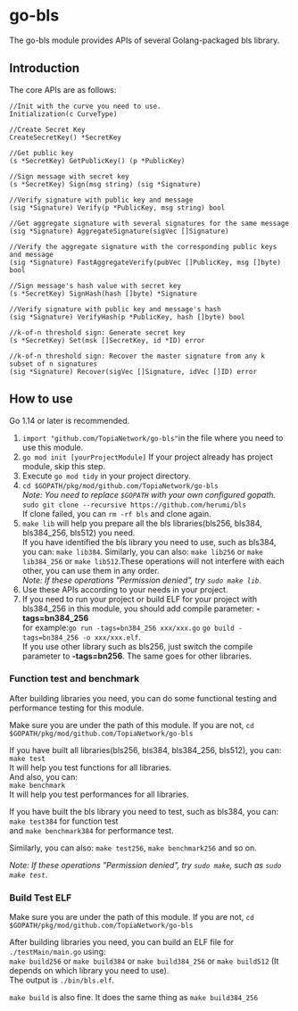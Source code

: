 # go-bls
The go-bls module provides APIs of several Golang-packaged bls library.  

## Introduction

The core APIs are as follows:
```
//Init with the curve you need to use.
Initialization(c CurveType)

//Create Secret Key
CreateSecretKey() *SecretKey

//Get public key
(s *SecretKey) GetPublicKey() (p *PublicKey)

//Sign message with secret key
(s *SecretKey) Sign(msg string) (sig *Signature)

//Verify signature with public key and message
(sig *Signature) Verify(p *PublicKey, msg string) bool

//Get aggregate signature with several signatures for the same message
(sig *Signature) AggregateSignature(sigVec []Signature)

//Verify the aggregate signature with the corresponding public keys and message
(sig *Signature) FastAggregateVerify(pubVec []PublicKey, msg []byte) bool

//Sign message's hash value with secret key
(s *SecretKey) SignHash(hash []byte) *Signature

//Verify signature with public key and message's hash
(sig *Signature) VerifyHash(p *PublicKey, hash []byte) bool

//k-of-n threshold sign: Generate secret key
(s *SecretKey) Set(msk []SecretKey, id *ID) error

//k-of-n threshold sign: Recover the master signature from any k subset of n signatures
(sig *Signature) Recover(sigVec []Signature, idVec []ID) error
```
## How to use

Go 1.14 or later is recommended.

1. `import "github.com/TopiaNetwork/go-bls"`in the file where you need to use this module.  
2. `go mod init [yourProjectModule]` If your project already has project module, skip this step.
3. Execute `go mod tidy` in your project directory.
4. `cd $GOPATH/pkg/mod/github.com/TopiaNetwork/go-bls`  
*Note: You need to replace `$GOPATH` with your own configured gopath.*  
`sudo git clone --recursive https://github.com/herumi/bls`  
If clone failed, you can `rm -rf bls` and clone again.
5. `make lib` will help you prepare all the bls libraries(bls256, bls384, bls384_256, bls512) you need.  
If you have identified the bls library you need to use, such as bls384, you can: `make lib384`.
Similarly, you can also: `make lib256` or `make lib384_256` or `make lib512`.These operations will not interfere with each other, you can use them in any order.  
*Note: If these operations "Permission denied", try `sudo make lib`*.
6. Use these APIs according to your needs in your project.  
7. If you need to run your project or build ELF for your project with bls384_256 in this module, you should add compile parameter: **-tags=bn384_256**  
for example:`go run -tags=bn384_256 xxx/xxx.go` `go build -tags=bn384_256 -o xxx/xxx.elf`.  
If you use other library such as bls256, just switch the compile parameter to **-tags=bn256**. The same goes for other libraries.

### Function test and benchmark
After building libraries you need, you can do some functional testing and performance testing for this module.

Make sure you are under the path of this module. If you are not, `cd $GOPATH/pkg/mod/github.com/TopiaNetwork/go-bls`  

If you have built all libraries(bls256, bls384, bls384_256, bls512), you can:  
`make test`  
It will help you test functions for all libraries.  
And also, you can:  
`make benchmark`  
It will help you test performances for all libraries.

If you have built the bls library you need to test, such as bls384, you can:  
`make test384` for function test  
and `make benchmark384` for performance test.

Similarly, you can also: `make test256`, `make benchmark256` and so on.

*Note: If these operations "Permission denied", try `sudo make`, such as `sudo make test`*.
### Build Test ELF

Make sure you are under the path of this module. If you are not, `cd $GOPATH/pkg/mod/github.com/TopiaNetwork/go-bls`  

After building libraries you need, you can build an ELF file for `./testMain/main.go` using:  
`make build256` or `make build384` or `make build384_256` or `make build512` (It depends on which library you need to use).  
The output is `./bin/bls.elf`.

`make build` is also fine. It does the same thing as `make build384_256`